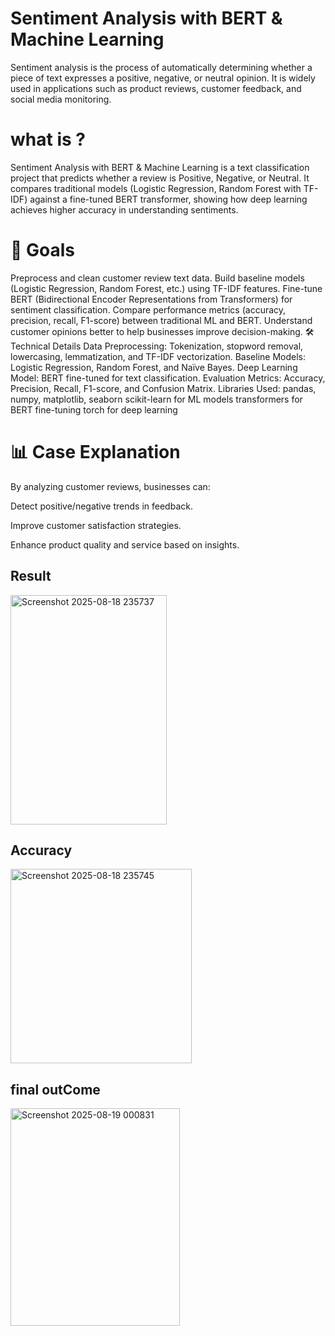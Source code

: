 # Sentiment Analysis with BERT & Machine Learning
Sentiment analysis is the process of automatically determining whether a piece of text expresses a positive, negative, or neutral opinion. It is widely used in applications such as product reviews, customer feedback, and social media monitoring.

# what is ?
Sentiment Analysis with BERT & Machine Learning is a text classification project that predicts whether a review is Positive, Negative, or Neutral. It compares traditional models (Logistic Regression, Random Forest with TF-IDF) against a fine-tuned BERT transformer, showing how deep learning achieves higher accuracy in understanding sentiments.

# 🎯 Goals
Preprocess and clean customer review text data.
Build baseline models (Logistic Regression, Random Forest, etc.) using TF-IDF features.
Fine-tune BERT (Bidirectional Encoder Representations from Transformers) for sentiment classification.
Compare performance metrics (accuracy, precision, recall, F1-score) between traditional ML and BERT.
Understand customer opinions better to help businesses improve decision-making.
🛠 Technical Details
Data Preprocessing: Tokenization, stopword removal, lowercasing, lemmatization, and TF-IDF vectorization.
Baseline Models: Logistic Regression, Random Forest, and Naïve Bayes.
Deep Learning Model: BERT fine-tuned for text classification.
Evaluation Metrics: Accuracy, Precision, Recall, F1-score, and Confusion Matrix.
Libraries Used:
pandas, numpy, matplotlib, seaborn
scikit-learn for ML models
transformers for BERT fine-tuning
torch for deep learning
# 📊 Case Explanation
By analyzing customer reviews, businesses can:

Detect positive/negative trends in feedback.

Improve customer satisfaction strategies.

Enhance product quality and service based on insights.

## Result

<img width="250" height="367" alt="Screenshot 2025-08-18 235737" src="https://github.com/user-attachments/assets/c4ba55ba-87fd-40a5-aefd-193374e40871" />

## Accuracy

<img width="290" height="311" alt="Screenshot 2025-08-18 235745" src="https://github.com/user-attachments/assets/fe85a8dc-2bb7-4b20-a5b4-d544ec8c6f9d" />

## final outCome

<img width="271" height="348" alt="Screenshot 2025-08-19 000831" src="https://github.com/user-attachments/assets/a383dc31-d707-450a-abb2-007c6a1139e9" />

